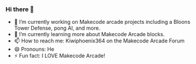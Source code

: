 ### Hi there 👋

- 🔭 I’m currently working on Makecode arcade projects including a Bloons Tower Defense, pong AI, and more.
- 🌱 I’m currently learning more about Makecode Arcade blocks.
- 📫 How to reach me: Kiwiphoenix364 on the Makecode Arcade Forum
- 😄 Pronouns: He
- ⚡ Fun fact: I LOVE Makecode Arcade!
